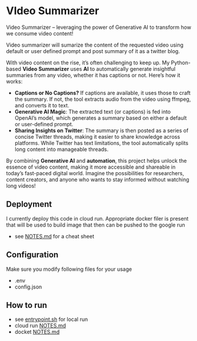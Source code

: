 # VIdeo Summarizer

Video Summarizer – leveraging the power of Generative AI to transform how we consume video content!

Video summarizer will sumarize the content of the requested video using default or
user defined prompt and post summary of it as a twitter blog.

With video content on the rise, it’s often challenging to keep up. My Python-based **Video Summarizer** uses **AI** to automatically generate insightful summaries from any video, whether it has captions or not. Here’s how it works:

- **Captions or No Captions?** If captions are available, it uses those to craft the summary. If not, the tool extracts audio from the video using ffmpeg, and converts it to text.
- **Generative AI Magic**: The extracted text (or captions) is fed into OpenAI’s model, which generates a summary based on either a default or user-defined prompt.
- **Sharing Insights on Twitter**: The summary is then posted as a series of concise Twitter threads, making it easier to share knowledge across platforms. While Twitter has text limitations, the tool automatically splits long content into manageable threads.

By combining **Generative AI** and **automation**, this project helps unlock the essence of video content, making it more accessible and shareable in today’s fast-paced digital world. Imagine the possibilities for researchers, content creators, and anyone who wants to stay informed without watching long videos!


## Deployment

I currently deploy this code in cloud run. Appropriate docker filer is present 
that will be used to build image that then can be pushed to the google run
- see [NOTES.md](./NOTES.md) for a cheat sheet

## Configuration

Make sure you modify following files for your usage

- .env
- config.json

## How to run

- see [entrypoint.sh](./entrypoint.sh) for local run
- cloud run [NOTES.md](./NOTES.md)
- docket [NOTES.md](./NOTES.md)
